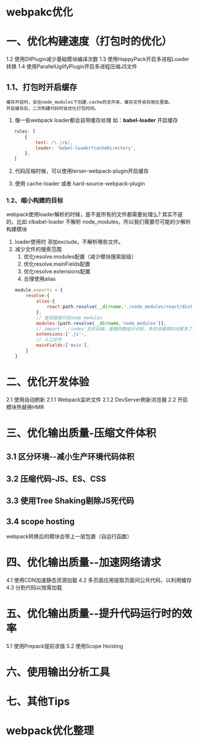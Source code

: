 # webpakc优化

# 一、优化构建速度（打包时的优化）
1.2 使用DllPlugin减少基础模块编译次数
1.3 使用HappyPack开启多进程Loader转换
1.4 使用ParallelUglifyPlugin开启多进程压缩JS文件
## 1.1、打包时开启缓存
    缓存开启时，会在node_modules下创建.cache的文件夹，缓存文件会存放在里面。
    开启缓存后，二次构建代码时会优化打包时间。
 1. 像一些webpack loader都会自带缓存处理
    如：**babel-loader** 开启缓存 
 ```js
    rules: [
        {
            test: /\.js$/,
            loader: 'babel-loader?cacheDirectory',
        },
    ]
```
 2. 代码压缩时候，可以使用terser-webpack-plugin开启缓存
 
 3. 使用 cache-loader 或者 hard-source-webpack-plugin

### 1.2、缩小构建的目标
 webpack使用loader解析的时候，是不是所有的文件都需要处理么? 其实不是的，比如 clbabel-loader 不解析 node_modules，所以我们需要尽可能的少解析构建模块
 1. loader使用时 添加exclude，不解析哪些文件。
 2. 减少文件的搜索范围
    1. 优化resolve.modules配置（减少模块搜索层级）
    2. 优化resolve.mainFields配置
    3. 优化resolve.extensions配置
    4. 合理使用alias
    ``` js
    module.exports = {
        resolve:{
            alias:{
                react:path.resolve(__dirname,'./node_modules/react/dist/react.min.js')
            },
            // 查找路径只在node_modules
            modules:[path.resolve(__dirname,'node_modules')],
            // import './index'文件后缀，里面的数组少点好，多的话搜索时间更多了。
            extensions:['.js'·,
            // 入口文件
            mainFields:['main'],
        }
    }
    ```

# 二、优化开发体验
2.1 使用自动刷新
2.1.1 Webpack监听文件
2.1.2 DevServer刷新浏览器
2.2 开启模块热替换HMR

# 三、优化输出质量-压缩文件体积
## 3.1 区分环境--减小生产环境代码体积
## 3.2 压缩代码-JS、ES、CSS
## 3.3 使用Tree Shaking剔除JS死代码

## 3.4 scope hosting
  webpack转换后的模块会带上一层包裹（自运行函数）

# 四、优化输出质量--加速网络请求
4.1 使用CDN加速静态资源加载
4.2 多页面应用提取页面间公共代码，以利用缓存
4.3 分割代码以按需加载


# 五、优化输出质量--提升代码运行时的效率
5.1 使用Prepack提前求值
5.2 使用Scope Hoisting

# 六、使用输出分析工具

# 七、其他Tips


# webpack优化整理

